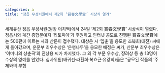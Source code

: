 ```yaml
---
categories: a
title: "정읍 무성서원에서 제2회 ‘賞春文學賞’ 시상식 열려"
---
```

세계유산 정읍 무성서원(원장 이치백)에서 24일 ‘제2회 賞春文學賞’ 시상식이 열렸다. 정읍시와 계간 종합문예지 ‘리토피아’가 후원하고 인터넷 공모로 진행된 賞春文學賞에는 500편에 이르는 시와 산문이 접수됐다. 대상은 시 ‘입춘’을 응모한 조복희(대전) 씨에게 돌아갔으며, 운문부 최우수상은 ‘은행나무’을 응모한 배정은 씨가, 산문부 최우수상은 ‘어머니의 상춘곡’의 진상용 씨가 차지했다. 그 외 각 부문 우수상, 장려상 등 총 13명이 수상의 영예를 안았다. 심사위원(배귀선·라환희·복효근·유강희)들은 “공모된 작품의 ‘주제와의 부합